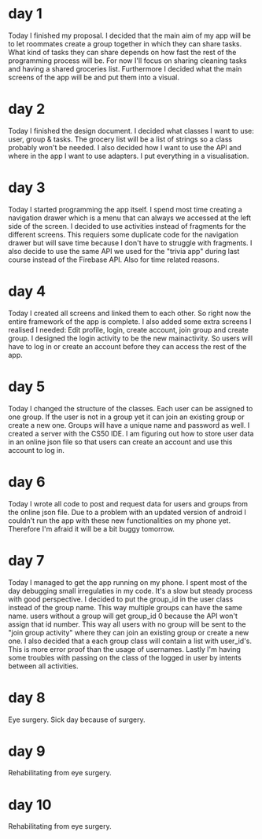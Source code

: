 # day 1

Today I finished my proposal. 
I decided that the main aim of my app will be to let roommates create a group together in which they can share tasks.
What kind of tasks they can share depends on how fast the rest of the programming process will be.
For now I'll focus on sharing cleaning tasks and having a shared groceries list.
Furthermore I decided what the main screens of the app will be and put them into a visual.

# day 2

Today I finished the design document. 
I decided what classes I want to use: user, group & tasks. 
The grocery list will be a list of strings so a class probably won't be needed.
I also decided how I want to use the API and where in the app I want to use adapters.
I put everything in a visualisation.

# day 3

Today I started programming the app itself.
I spend most time creating a navigation drawer which is a menu that can always we accessed at the left side of the screen.
I decided to use activities instead of fragments for the different screens.
This requiers some duplicate code for the navigation drawer but will save time because I don't have to struggle with fragments.
I also decide to use the same API we used for the "trivia app" during last course instead of the Firebase API. Also for time related reasons.

# day 4

Today I created all screens and linked them to each other.
So right now the entire framework of the app is complete.
I also added some extra screens I realised I needed: Edit profile, login, create account, join group and create group.
I designed the login activity to be the new mainactivity. 
So users will have to log in or create an account before they can access the rest of the app.

# day 5

Today I changed the structure of the classes.
Each user can be assigned to one group.
If the user is not in a group yet it can join an existing group or create a new one.
Groups will have a unique name and password as well.
I created a server with the CS50 IDE.
I am figuring out how to store user data in an online json file so that users can create an account and use this account to log in. 

# day 6

Today I wrote all code to post and request data for users and groups from the online json file.
Due to a problem with an updated version of android I couldn't run the app with these new functionalities on my phone yet.
Therefore I'm afraid it will be a bit buggy tomorrow.

# day 7

Today I managed to get the app running on my phone.
I spent most of the day debugging small irregulaties in my code.
It's a slow but steady process with good perspective.
I decided to put the group_id in the user class instead of the group name. This way multiple groups can have the same name.
users without a group will get group_id 0 because the API won't assign that id number. This way all users with no group will be sent to the "join group activity" where they can join an existing group or create a new one.
I also decided that a each group class will contain a list with user_id's. This is more error proof than the usage of usernames.
Lastly I'm having some troubles with passing on the class of the logged in user by intents between all activities.

# day 8

Eye surgery.
Sick day because of surgery.

# day 9

Rehabilitating from eye surgery.

# day 10

Rehabilitating from eye surgery.
